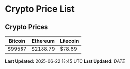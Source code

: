 # Crypto Price List

## Crypto Prices
| Bitcoin | Ethereum | Litecoin |
| ------- | -------- | -------- |
| $99587 | $2188.79 | $78.69 |
**Last Updated:** 2025-06-22 18:45 UTC
**Last Updated:** $DATE$
